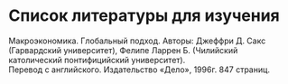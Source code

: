 # Список литературы для изучения

Макроэкономика. Глобальный подход. Авторы: Джеффри Д. Сакс (Гарвардский университет), Фелипе Ларрен Б. (Чилийский католический понтифицийский университет).  
Перевод с английского. Издательство «Дело», 1996г. 847 страниц.

